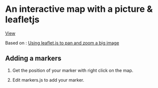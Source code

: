 # An interactive map with a picture & leafletjs

[View](maccadia.github.io/map.html)

Based on : [Using leaflet.js to pan and zoom a big image](https://gist.github.com/longhotsummer/ba9c96bb2abb304e4095ce00df17ae2f)

## Adding a markers

1. Get the position of your marker with right click on the map.

2. Edit markers.js to add your marker.
